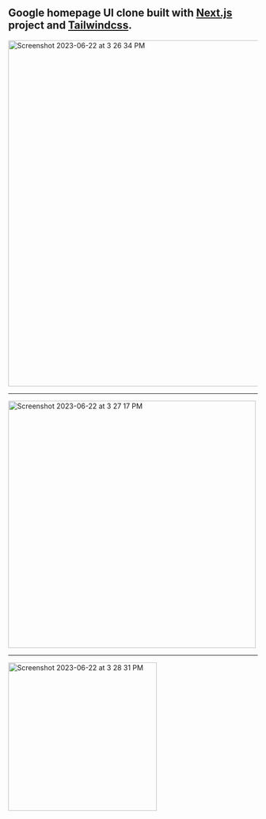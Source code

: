 Google homepage UI clone built with [Next.js](https://nextjs.org/) project and [Tailwindcss](https://tailwindcss.com/).
---

<img width="700" alt="Screenshot 2023-06-22 at 3 26 34 PM" src="https://github.com/Alexjoshua14/google-clone/assets/59298565/4606a629-de9f-4af7-b236-a2b97073692e">

---

<img width="500" alt="Screenshot 2023-06-22 at 3 27 17 PM" src="https://github.com/Alexjoshua14/google-clone/assets/59298565/a6cf00e0-5ac2-4fc8-a763-b2f0c614c9fa">

---

<img width="300" alt="Screenshot 2023-06-22 at 3 28 31 PM" src="https://github.com/Alexjoshua14/google-clone/assets/59298565/07bdcae7-39cc-47c7-a9f2-32c5a18ddbef">
